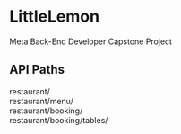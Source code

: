 # LittleLemon
Meta Back-End Developer Capstone Project
## API Paths
restaurant/ <br>
restaurant/menu/ <br>
restaurant/booking/ <br>
restaurant/booking/tables/ <br>
